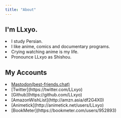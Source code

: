 ```yaml
---
title: "About"
---
```

## I'm LLxyo.
<li>I study Persian.</li>
<li>I like anime, comics and documentary programs.</li>
<li>Crying watching anime is my life.</li>
<li>Pronounce LLxyo as Shishou.</li>  

## My Accounts
<li><a rel="me" href="https://best-friends.chat/@LLxyo" target="_blank">Mastodon(best-friends.chat)</a></li>
<li>[Twitter](https://twitter.com/LLxyo)</li>
<li>[Github](https://github.com/LLxyo)</li>
<li>[AmazonWishList](http://amzn.asia/df2G4X0)</li>
<li>[Animetick](http://animetick.net/users/LLxyo)</li>
<li>[BookMeter](https://bookmeter.com/users/952893)</li>